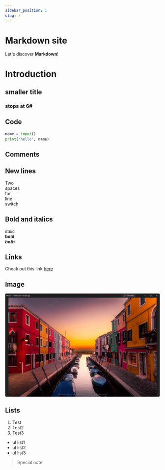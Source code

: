 ```yaml
---
sidebar_position: 1
slug: /
---
```


# Markdown site

Let's discover **Markdown**!

# Introduction

## smaller title

### stops at 6#

## Code

```python
name = input()
print('hello', name)
```

## Comments
[This is hidden]: #
<!-- this is html comments -->

## New lines
Two  
spaces  
for  
line  
switch  

## Bold and italics
*italic*  
**bold**  
***both***  

## Links
Check out this link [here](https://google.com)

## Image
![alt text](test.jpg)

## Lists
1. Test
2. Test2
3. Test3

- ul list1
- ul list2
- ul list3

> Special note